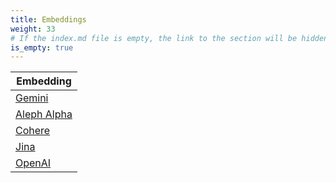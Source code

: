 ```yaml
---
title: Embeddings
weight: 33
# If the index.md file is empty, the link to the section will be hidden from the sidebar
is_empty: true
---
```


| Embedding |
|---|
| [Gemini](./gemini/) | 
| [Aleph Alpha](./aleph-alpha/) | 
| [Cohere](./cohere/) | 
| [Jina](./jina-emebddngs/) |
| [OpenAI](./openai/) |